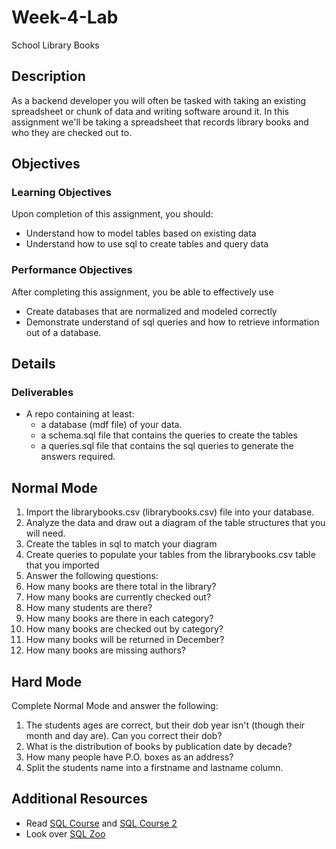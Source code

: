 # Week-4-Lab
School Library Books

## Description
As a backend developer you will often be tasked with taking an existing spreadsheet or chunk of data and writing software around it. In this assignment we'll be taking a spreadsheet that records library books and who they are checked out to.

## Objectives

### Learning Objectives

Upon completion of this assignment, you should:

* Understand how to model tables based on existing data
* Understand how to use sql to create tables and query data

### Performance Objectives

After completing this assignment, you be able to effectively use

* Create databases that are normalized and modeled correctly
* Demonstrate understand of sql queries and how to retrieve information out of a database.

## Details

### Deliverables

* A repo containing at least:
  * a database (mdf file) of your data.
  * a schema.sql file that contains the queries to create the tables
  * a queries.sql file that contains the sql queries to generate the answers required.


## Normal Mode

1. Import the librarybooks.csv (librarybooks.csv) file into your database.
2. Analyze the data and draw out a diagram of the table structures that you will need.
3. Create the tables in sql to match your diagram
4. Create queries to populate your tables from the librarybooks.csv table that you imported
5. Answer the following questions:
  1. How many books are there total in the library?
  2. How many books are currently checked out?
  3. How many students are there?
  4. How many books are there in each category?
  5. How many books are checked out by category?
  6. How many books will be returned in December?
  7. How many books are missing authors?
 

## Hard Mode

Complete Normal Mode and answer the following:

1. The students ages are correct, but their dob year isn't (though their month and day are). Can you correct their dob?
2. What is the distribution of books by publication date by decade?
3. How many people have P.O. boxes as an address?
4. Split the students name into a firstname and lastname column.

## Additional Resources

* Read [SQL Course](http://sqlcourse.com/) and [SQL Course 2](http://sqlcourse2.com/) 
* Look over [SQL Zoo](http://sqlzoo.net/)

